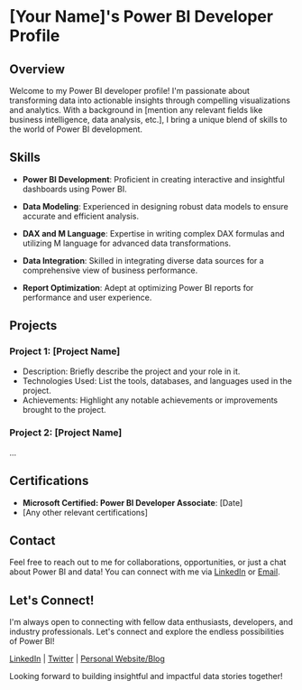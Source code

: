 # [Your Name]'s Power BI Developer Profile

## Overview

Welcome to my Power BI developer profile! I'm passionate about transforming data into actionable insights through compelling visualizations and analytics. With a background in [mention any relevant fields like business intelligence, data analysis, etc.], I bring a unique blend of skills to the world of Power BI development.

## Skills

- **Power BI Development**: Proficient in creating interactive and insightful dashboards using Power BI.

- **Data Modeling**: Experienced in designing robust data models to ensure accurate and efficient analysis.

- **DAX and M Language**: Expertise in writing complex DAX formulas and utilizing M language for advanced data transformations.

- **Data Integration**: Skilled in integrating diverse data sources for a comprehensive view of business performance.

- **Report Optimization**: Adept at optimizing Power BI reports for performance and user experience.

## Projects

### Project 1: [Project Name]

- Description: Briefly describe the project and your role in it.
- Technologies Used: List the tools, databases, and languages used in the project.
- Achievements: Highlight any notable achievements or improvements brought to the project.

### Project 2: [Project Name]

...

## Certifications

- **Microsoft Certified: Power BI Developer Associate**: [Date]
- [Any other relevant certifications]

## Contact

Feel free to reach out to me for collaborations, opportunities, or just a chat about Power BI and data! You can connect with me via [LinkedIn](#) or [Email](#).

## Let's Connect!

I'm always open to connecting with fellow data enthusiasts, developers, and industry professionals. Let's connect and explore the endless possibilities of Power BI!

[LinkedIn](#) | [Twitter](#) | [Personal Website/Blog](#)

Looking forward to building insightful and impactful data stories together!
